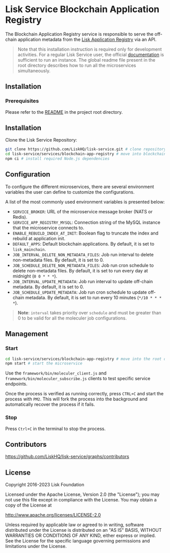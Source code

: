 # Lisk Service Blockchain Application Registry

The Blockchain Application Registry service is responsible to serve the off-chain application metadata from the [Lisk Application Registry](https://github.com/LiskHQ/app-registry) via an API.

> Note that this installation instruction is required only for development activities. For a regular Lisk Service user, the official [documentation](https://lisk.com/documentation/lisk-service/) is sufficient to run an instance. The global readme file present in the root directory describes how to run all the microservices simultaneously.

## Installation

### Prerequisites

Please refer to the [README](../../README.md) in the project root directory.

## Installation

Clone the Lisk Service Repository:

```bash
git clone https://github.com/LiskHQ/lisk-service.git # clone repository
cd lisk-service/services/blockchain-app-registry # move into blockchain-app-registry microservice directory
npm ci # install required Node.js dependencies
```

## Configuration

To configure the different microservices, there are several environment variables the user can define to customize the configurations. 

A list of the most commonly used environment variables is presented below:

- `SERVICE_BROKER`: URL of the microservice message broker (NATS or Redis).
- `SERVICE_APP_REGISTRY_MYSQL`: Connection string of the MySQL instance that the microservice connects to.
- `ENABLE_REBUILD_INDEX_AT_INIT`: Boolean flag to truncate the index and rebuild at application init.
- `DEFAULT_APPS`: Default blockchain applications. By default, it is set to `lisk_mainchain`.
- `JOB_INTERVAL_DELETE_NON_METADATA_FILES`: Job run interval to delete non-metadata files. By default, it is set to 0.
- `JOB_SCHEDULE_DELETE_NON_METADATA_FILES`: Job run cron schedule to delete non-metadata files. By default, it is set to run every day at midnight (`0 0 * * *`).
- `JOB_INTERVAL_UPDATE_METADATA`: Job run interval to update off-chain metadata. By default, it is set to 0.
- `JOB_SCHEDULE_UPDATE_METADATA`: Job run cron schedule to update off-chain metadata. By default, it is set to run every 10 minutes (`*/10 * * * *`).

> **Note**: `interval` takes priority over `schedule` and must be greater than 0 to be valid for all the moleculer job configurations.

## Management

### Start

```bash
cd lisk-service/services/blockchain-app-registry # move into the root directory of the blockchain-app-registry microservice
npm start # start the microservice
```

Use the `framework/bin/moleculer_client.js` and `framework/bin/moleculer_subscribe.js` clients to test specific service endpoints.

Once the process is verified as running correctly, press `CTRL+C` and start the process with `PM2`. This will fork the process into the background and automatically recover the process if it fails.

### Stop

Press `Ctrl+C` in the terminal to stop the process.

## Contributors

https://github.com/LiskHQ/lisk-service/graphs/contributors

## License

Copyright 2016-2023 Lisk Foundation

Licensed under the Apache License, Version 2.0 (the "License");
you may not use this file except in compliance with the License.
You may obtain a copy of the License at

http://www.apache.org/licenses/LICENSE-2.0

Unless required by applicable law or agreed to in writing, software
distributed under the License is distributed on an "AS IS" BASIS,
WITHOUT WARRANTIES OR CONDITIONS OF ANY KIND, either express or implied.
See the License for the specific language governing permissions and
limitations under the License.

[lisk documentation site]: https://lisk.com/documentation
